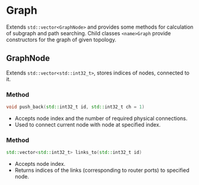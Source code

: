 # Graph

Extends ```std::vector<GraphNode>``` and provides some methods for calculation of subgraph and path searching. 
Child classes ```<name>Graph``` provide constructors for the graph of given topology.


## GraphNode
Extends ```std::vector<std::int32_t>```, stores indices of nodes, connected to it.

### Method 
```c++
void push_back(std::int32_t id, std::int32_t ch = 1)
```
- Accepts node index and the number of required physical connections.
- Used to connect current node with node at specified index.

### Method 
```c++
std::vector<std::int32_t> links_to(std::int32_t id)
```
- Accepts node index.
- Returns indices of the links (corresponding to router ports) to specified node.
